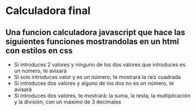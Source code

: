 # Calculadora final

## Una funcion calculadora javascript que hace las siguientes funciones mostrandolas en un html con estilos en css

- Si introduces 2 valores y ninguno de los dos valores que introduces es un número, te avisará
- Si solo introduces valor y es un número, te mostrara la raiz cuadrada
- Si introduces dos valores y alguno de los dos no es un número, te avisará
- Si introduces dos valores, te mostrará: la suma, la resta, la multiplicación y la división, con un máximo de 3 decimales
